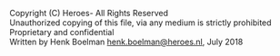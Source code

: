 Copyright (C) Heroes- All Rights Reserved   
Unauthorized copying of this file, via any medium is strictly prohibited   
Proprietary and confidential   
Written by Henk Boelman <henk.boelman@heroes.nl>, July 2018   
